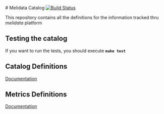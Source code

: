 # Melidata Catalog
[![Build Status](http://216.33.196.24/drone/api/badge/github.com/mercadolibre/melidata-catalog/status.svg?branch=master)](http://drone.melicloud.com/github.com/mercadolibre/melidata-catalog)

This repository contains all the definitions for the information tracked thru *melidata* platform

## Testing the catalog

If you want to run the tests, you should execute **```make test```**


## Catalog Definitions

[Documentation](https://github.com/mercadolibre/melidata-catalog/wiki#catalog-definitions)

## Metrics Definitions

[Documentation](https://github.com/mercadolibre/melidata-catalog/wiki#metrics-definitions)

